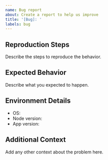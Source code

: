 ```yaml
---
name: Bug report
about: Create a report to help us improve
title: '[Bug]: '
labels: bug
---
```


## Reproduction Steps

Describe the steps to reproduce the behavior.

## Expected Behavior

Describe what you expected to happen.

## Environment Details

- OS:
- Node version:
- App version:

## Additional Context

Add any other context about the problem here.

